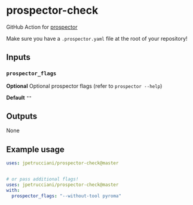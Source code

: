 # prospector-check

GitHub Action for [prospector](https://prospector.readthedocs.io/en/master/)

Make sure you have a `.prospector.yaml` file at the root of your repository!

## Inputs

### `prospector_flags`

**Optional** Optional prospector flags (refer to `prospector --help`)

**Default** `""`

## Outputs

None

## Example usage

```yaml
uses: jpetrucciani/prospector-check@master


# or pass additional flags!
uses: jpetrucciani/prospector-check@master
with:
  prospector_flags: "--without-tool pyroma"
```
